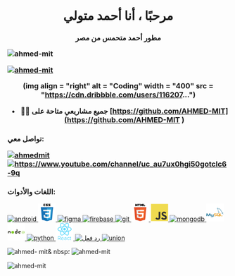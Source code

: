 <h1 align = "center"> مرحبًا ، أنا أحمد متولي </ h1>
<h3 align = "center"> مطور أحمد متحمس من مصر </ h3>

<p align = "left"> <img src = "https://komarev.com/ghpvc/؟username=ahmed-mit&label=Profile٪20views&color=0e75b6&style=flat" alt = "ahmed-mit" /> </p>

<p align = "left"> <a href = "https://github.com/ryo-ma/github-profile-trophy"> <img src = "https://github-profile-trophy.vercel.app/؟username=ahmed-mit" alt = " ahmed-mit "/> </a> </p>

(img align = "right" alt = "Coding" width = "400" src = "https://cdn.dribbble.com/users/116207...")


- 👨‍💻 جميع مشاريعي متاحة على [https://github.com/AHMED-MIT](https://github.com/AHMED-MIT )

<h3 align = "left"> تواصل معي: </ h3>
<p محاذاة = "يسار">
<a href="https://dev.to/ahmedmit" target="blank"> <img align = "center" src = "https://raw.githubusercontent.com/rahuldkjain/github-profile-readme-generator /master/src/images/icons/Social/devto.svg "alt =" ahmedmit "height =" 30 "width =" 40 "/> </a>
<a href =" https://www.youtube.com /c/https://www.youtube.com/channel/uc_au7ux0hgi50gotclc6-9q "target =" blank "> <img align =" center "src =" https://raw.githubusercontent.com/rahuldkjain/github-profile -readme-generator / master / src / images / icons / Social / youtube.svg "alt =" https://www.youtube.com/channel/uc_au7ux0hgi50gotclc6-9q "height =" 30 "width =" 40 "/> </a>
</p>

<h3 align = "left">اللغات والأدوات: </h3>
<p align = "left"> <a href="https://developer.android.com" target="_blank" rel="noreferrer"> <img src = "https://raw.githubusercontent.com/devicons /devicon/master/icons/android/android-original-wordmark.svg "alt =" android "width =" 40 "height =" 40 "/> </a> <a href =" https: //www.w3schools .com / css / "target =" _ blank "rel =" noreferrer "> <img src =" https://raw.githubusercontent.com/devicons/devicon/master/icons/css3/css3-original-wordmark.svg " alt = "css3" width = "40" height = "40" /> </a> <a href="https://www.figma.com/" target="_blank" rel="noreferrer"> <img src = "https://www.vectorlogo.zone/logos/figma/figma-icon.svg" alt = "figma" width = "40" height = "40" /> </a> <a href = " https://firebase.google.com/ "target =" _ blank "rel =" noreferrer "> <img src =" https://www.vectorlogo.zone/logos/firebase/firebase-icon.svg "alt =" firebase "width =" 40 "height =" 40 "/> </a> <a href="https://git-scm.com/" target="_blank" rel="noreferrer"> <img src =" https://www.vectorlogo.zone/logos/git-scm/git-scm-icon.svg "alt =" git "width =" 40 "height =" 40 "/> </a> <a href =" https://www.w3.org/html/ "target ="_blank "rel =" noreferrer "> <img src =" https://raw.githubusercontent.com/devicons/devicon/master/icons/html5/html5-original-wordmark.svg "alt =" html5 "width =" 40 "height =" 40 "/> </a> <a href="https://developer.mozilla.org/en-US/docs/Web/JavaScript" target="_blank" rel="noreferrer"> <img src = "https://raw.githubusercontent.com/devicons/devicon/master/icons/javascript/javascript-original.svg" alt = "javascript" width = "40" height = "40" /> </a> <a href="https://www.mongodb.com/" target="_blank" rel="noreferrer"> <img src = "https: //raw.githubusercontent.com / devicons / devicon / master / icons / mongodb / mongodb-original-wordmark.svg "alt =" mongodb "width =" 40 "height =" 40 "/> </a> <a href =" https: // www.mysql.com/ "target =" _ blank "rel =" noreferrer "> <img src =" https://raw.githubusercontent.com/devicons/devicon/master/icons/mysql/mysql-original-wordmark.svg "alt =" mysql "width =" 40 "height =" 40 "/> </a> <a href="https://nodejs.org" target="_blank" rel="noreferrer"> <img src = "https://raw.githubusercontent.com/devicons/devicon/master/icons/nodejs/nodejs-original-wordmark.svg" alt = "nodejs" width = "40" height = "40" /> </a><a href="https://www.python.org" target="_blank" rel="noreferrer"> <img src = "https://raw.githubusercontent.com/devicons/devicon/master/icons/python /python-original.svg "alt =" python "width =" 40 "height =" 40 "/> </a> <a href =" https://reactjs.org/ "target =" _ blank "rel =" noreferrer "> <img src =" https://raw.githubusercontent.com/devicons/devicon/master/icons/react/react-original-wordmark.svg "alt =" رد فعل "width =" 40 "height =" 40 "/> </a> <a href="https://reactnative.dev/" target="_blank" rel="noreferrer"> <img src =" https: // رد فعل.dev / img / header_logo.svg "alt =" رد فعل "width =" 40 "height =" 40 "/> </a> <a href =" https://unity.com/ "target =" _ blank "rel = "noreferrer"> <img src = "https://www.vectorlogo.zone/logos/unity3d/unity3d-icon.svg" alt = "union" width = "40" height = "40" /> </a> </p></p></p>

<p> <img align = "left" src = "https://github-readme-stats.vercel.app/api/top-langs؟username=ahmed-mit&show_icons=true&locale=en&layout=compact" alt = "ahmed- mit "/> </p>

<p> & nbsp؛ <img align =" center "src =" https://github-readme-stats.vercel.app/api؟username=ahmed-mit&show_icons=true&locale=en "alt = "ahmed-mit" /> </p>

<p> <img align = "center" src = "https://github-readme-streak-stats.herokuapp.com/؟user=ahmed-mit&" alt = "ahmed-mit" /> </p>
